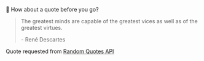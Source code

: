 📣 How about a quote before you go?

> The greatest minds are capable of the greatest vices as well as of the greatest virtues.
>
> <p>- René Descartes</p>

Quote requested from [Random Quotes API](https://github.com/lukePeavey/quotable)
